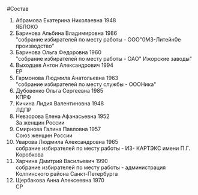 #Состав
1. Абрамова Екатерина Николаевна 1948   
    ЯБЛОКО
2. Баринова Альбина Владимировна 1986   
    "собрание избирателей по месту работы - ООО"0МЗ-Литейн0е производство"
3. Баринова Ольга Федоровна 1960   
    "собрание избирателей по месту работы - ОАО" Ижорские заводы"
4. Выходцев Антон Александрович 1994   
    ЕР
5. Гармонова Людмила Анатольевна 1963   
    "собрание избирателей по месту службы - ОООНика"
6. Дубовенко Ольга Сергеевна 1985   
    КПРФ
7. Кичина Лидия Валентиновна 1948   
    ЛДПР
8. Невзорова Елена Афанасьевна 1952   
    За женщин России
9. Смирнова Галина Павловна 1957   
    Союз женщин России
10. Уварова Людмила Александровна 1965   
    собрание избирателей по месту работы - ИЗ- КАРТЭКС имени П.Г. Коробкова
11. Харчина Дмитрий Васильевич 1990   
    собрание избирателей по месту работы - администрация Колпинского района Санкт-Петербурга
12. Щербакова Анна Алексеевна 1970   
    СР
